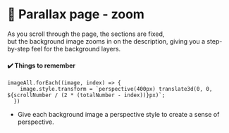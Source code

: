 # 🔭 Parallax page - zoom
As you scroll through the page, the sections are fixed, <br />
but the background image zooms in on the description, giving you a step-by-step feel for the background layers.

#### ✔️ Things to remember
```
imageAll.forEach((image, index) => {
    image.style.transform = `perspective(400px) translate3d(0, 0, ${scrollNumber / (2 * (totalNumber - index))}px)`;
  })
```
* Give each background image a perspective style to create a sense of perspective.
